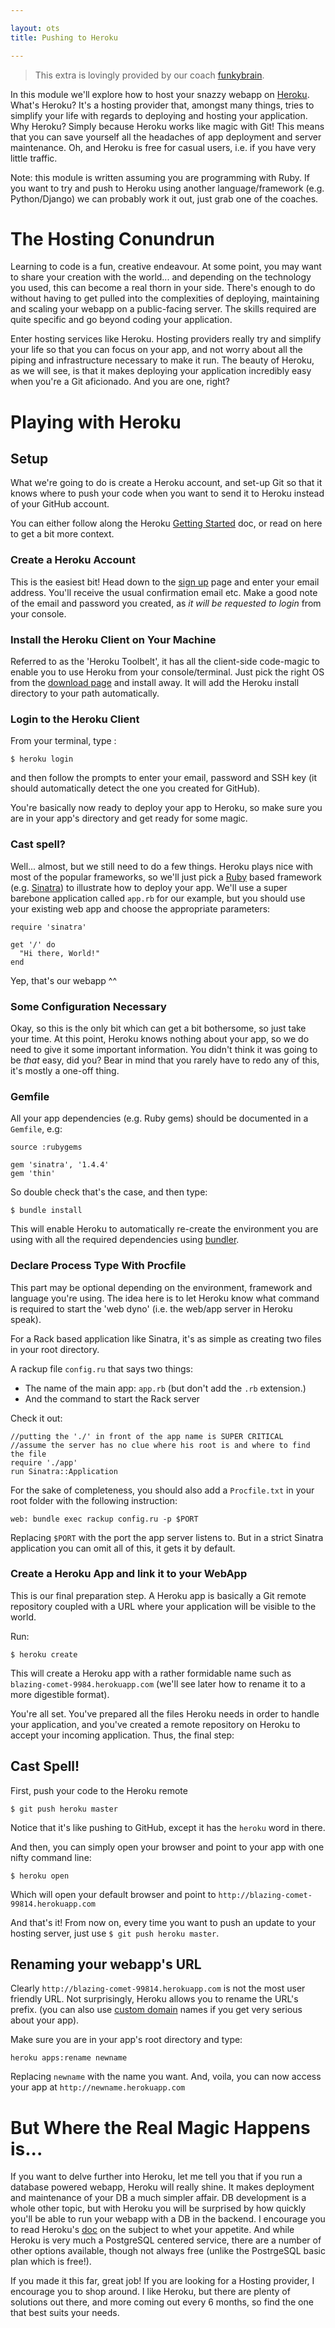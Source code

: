 ```yaml
---

layout: ots
title: Pushing to Heroku

---
```


> This extra is lovingly provided by our coach [funkybrain](https://Github.com/funkybrain).

In this module we'll explore how to host your snazzy webapp on [Heroku](http://www.heroku.com).
What's Heroku? It's a hosting provider that, amongst many things, tries to simplify
your life with regards to deploying and hosting your application.
Why Heroku? Simply because Heroku works like magic with Git! This means that you can
save yourself all the headaches of app deployment and server maintenance.
Oh, and Heroku is free for casual users, i.e. if you have very little traffic.

Note: this module is written assuming you are programming with Ruby. If you want to try and push to Heroku using another language/framework (e.g. Python/Django) we can probably work it out, just grab one of the coaches.

# The Hosting Conundrun

Learning to code is a fun, creative endeavour. At some point, you may want to share your creation with the world... and depending on the technology you used, this can become a real thorn in your side. There's enough to do without having to get pulled into the complexities of deploying, maintaining and scaling your webapp on a public-facing server. The skills required are quite specific and go beyond coding your application.

Enter hosting services like Heroku. Hosting providers really try and simplify your life so that you can focus on your app, and not worry about all the piping and infrastructure necessary to make it run. The beauty of Heroku, as we will see, is that it makes deploying your application incredibly easy when you're a Git aficionado. And you are one, right?

# Playing with Heroku

## Setup

What we're going to do is create a Heroku account, and set-up Git so that it knows where to push your code when you want to send it to Heroku instead of your GitHub account.

You can either follow along the Heroku [Getting Started](https://devcenter.heroku.com/articles/quickstart) doc, or read on here to get a bit more context.

### Create a Heroku Account
This is the easiest bit! Head down to the [sign up](https://api.heroku.com/signup/devcenter) page and enter your email address. You'll receive the usual confirmation email etc. Make a good note of the email and password you created, as *it will be requested to login* from your console.

### Install the Heroku Client on Your Machine
Referred to as the 'Heroku Toolbelt', it has all the client-side code-magic to enable you to use Heroku from your console/terminal. Just pick the right OS from the [download page](https://toolbelt.heroku.com/) and install away. It will add the Heroku install directory to your path automatically.

### Login to the Heroku Client
From your terminal, type :

    $ heroku login

and then follow the prompts to enter your email, password and SSH key (it should automatically detect the one you created for GitHub).

You're basically now ready to deploy your app to Heroku, so make sure you are in your app's directory and get ready for some magic.

### Cast spell?
Well... almost, but we still need to do a few things. Heroku plays nice with most of the popular frameworks, so we'll just pick a [Ruby](https://devcenter.heroku.com/articles/ruby) based framework (e.g. [Sinatra](http://www.sinatrarb.com)) to illustrate how to deploy your app. We'll use a super barebone application called `app.rb` for our example, but you should use your existing web app and choose the appropriate parameters:

    require 'sinatra'

    get '/' do
      "Hi there, World!"
    end

Yep, that's our webapp ^^

### Some Configuration Necessary
Okay, so this is the only bit which can get a bit bothersome, so just take your time. At this point, Heroku knows nothing about your app, so we do need to give it some important information. You didn't think it was going to be *that* easy, did you? Bear in mind that you rarely have to redo any of this, it's mostly a one-off thing.

### Gemfile
All your app dependencies (e.g. Ruby gems) should be documented in a `Gemfile`, e.g:

    source :rubygems
    
    gem 'sinatra', '1.4.4'
    gem 'thin'

So double check that's the case, and then type:

    $ bundle install

This will enable Heroku to automatically re-create the environment you are using with all the required dependencies using [bundler](http://gembundler.com/).

### Declare Process Type With Procfile
This part may be optional depending on the environment, framework and language you're using. The idea here is to let Heroku know what command is required to start the 'web dyno' (i.e. the web/app server in Heroku speak).

For a Rack based application like Sinatra, it's as simple as creating two files in your root directory.

A rackup file `config.ru` that says two things:
* The name of the main app: `app.rb` (but don't add the `.rb` extension.)
* And the command to start the Rack server

Check it out: 

    //putting the './' in front of the app name is SUPER CRITICAL
    //assume the server has no clue where his root is and where to find the file
    require './app'
    run Sinatra::Application

For the sake of completeness, you should also add a `Procfile.txt` in your root folder with the following instruction:

    web: bundle exec rackup config.ru -p $PORT

Replacing `$PORT` with the port the app server listens to. But in a strict Sinatra application you can omit all of this, it gets it by default.

### Create a Heroku App and link it to your WebApp
This is our final preparation step. A Heroku app is basically a Git remote repository coupled with a URL where your application will be visible to the world.

Run:

    $ heroku create

This will create a Heroku app with a rather formidable name such as `blazing-comet-9984.herokuapp.com` (we'll see later how to rename it to a more digestible format).

You're all set. You've prepared all the files Heroku needs in order to handle your application, and you've created a remote repository on Heroku to accept your incoming application. Thus, the final step:

## Cast Spell!
First, push your code to the Heroku remote

    $ git push heroku master

Notice that it's like pushing to GitHub, except it has the `heroku` word in there.

And then, you can simply open your browser and point to your app with one nifty command line:

    $ heroku open

Which will open your default browser and point to `http://blazing-comet-99814.herokuapp.com`

And that's it! From now on, every time you want to push an update to your hosting server, just use `$ git push heroku master`.

## Renaming your webapp's URL
Clearly `http://blazing-comet-99814.herokuapp.com` is not the most user friendly URL. Not surprisingly, Heroku allows you to rename the URL's prefix. (you can also use [custom domain](https://devcenter.heroku.com/articles/custom-domains) names if you get very serious about your app).

Make sure you are in your app's root directory and type:

    heroku apps:rename newname

Replacing `newname` with the name you want. And, voila, you can now access your app at `http://newname.herokuapp.com`

# But Where the Real Magic Happens is...
If you want to delve further into Heroku, let me tell you that if you run a database powered webapp, Heroku will really shine. It makes deployment and maintenance of your DB a much simpler affair. DB development is a whole other topic, but with Heroku you will be surprised by how quickly you'll be able to run your webapp with a DB in the backend. I encourage you to read Heroku's [doc](https://devcenter.heroku.com/categories/heroku-postgres) on the subject to whet your appetite. And while Heroku is very much a PostgreSQL centered service, there are a number of other options available, though not always free (unlike the PostrgeSQL basic plan which is free!).

If you made it this far, great job! If you are looking for a Hosting provider, I encourage you to shop around. I like Heroku, but there are plenty of solutions out there, and more coming out every 6 months, so find the one that best suits your needs.
